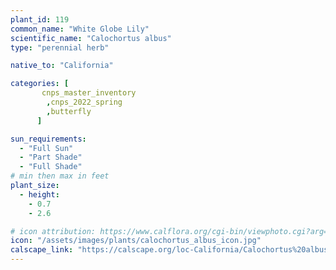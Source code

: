 ```yaml
---
plant_id: 119
common_name: "White Globe Lily"
scientific_name: "Calochortus albus"
type: "perennial herb"

native_to: "California"

categories: [
       cnps_master_inventory
        ,cnps_2022_spring
        ,butterfly
      ]

sun_requirements:
  - "Full Sun"
  - "Part Shade"
  - "Full Shade"
# min then max in feet
plant_size:
  - height: 
    - 0.7
    - 2.6

# icon attribution: https://www.calflora.org/cgi-bin/viewphoto.cgi?arg=/app/up/entry/149/44860.jpg 
icon: "/assets/images/plants/calochortus_albus_icon.jpg" 
calscape_link: "https://calscape.org/loc-California/Calochortus%20albus%20(White%20Globe%20Lily)"
---
```




